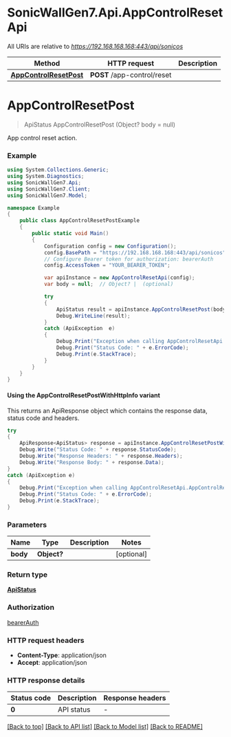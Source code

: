 # SonicWallGen7.Api.AppControlResetApi

All URIs are relative to *https://192.168.168.168:443/api/sonicos*

| Method | HTTP request | Description |
|--------|--------------|-------------|
| [**AppControlResetPost**](AppControlResetApi.md#appcontrolresetpost) | **POST** /app-control/reset |  |

<a id="appcontrolresetpost"></a>
# **AppControlResetPost**
> ApiStatus AppControlResetPost (Object? body = null)



App control reset action.

### Example
```csharp
using System.Collections.Generic;
using System.Diagnostics;
using SonicWallGen7.Api;
using SonicWallGen7.Client;
using SonicWallGen7.Model;

namespace Example
{
    public class AppControlResetPostExample
    {
        public static void Main()
        {
            Configuration config = new Configuration();
            config.BasePath = "https://192.168.168.168:443/api/sonicos";
            // Configure Bearer token for authorization: bearerAuth
            config.AccessToken = "YOUR_BEARER_TOKEN";

            var apiInstance = new AppControlResetApi(config);
            var body = null;  // Object? |  (optional) 

            try
            {
                ApiStatus result = apiInstance.AppControlResetPost(body);
                Debug.WriteLine(result);
            }
            catch (ApiException  e)
            {
                Debug.Print("Exception when calling AppControlResetApi.AppControlResetPost: " + e.Message);
                Debug.Print("Status Code: " + e.ErrorCode);
                Debug.Print(e.StackTrace);
            }
        }
    }
}
```

#### Using the AppControlResetPostWithHttpInfo variant
This returns an ApiResponse object which contains the response data, status code and headers.

```csharp
try
{
    ApiResponse<ApiStatus> response = apiInstance.AppControlResetPostWithHttpInfo(body);
    Debug.Write("Status Code: " + response.StatusCode);
    Debug.Write("Response Headers: " + response.Headers);
    Debug.Write("Response Body: " + response.Data);
}
catch (ApiException e)
{
    Debug.Print("Exception when calling AppControlResetApi.AppControlResetPostWithHttpInfo: " + e.Message);
    Debug.Print("Status Code: " + e.ErrorCode);
    Debug.Print(e.StackTrace);
}
```

### Parameters

| Name | Type | Description | Notes |
|------|------|-------------|-------|
| **body** | **Object?** |  | [optional]  |

### Return type

[**ApiStatus**](ApiStatus.md)

### Authorization

[bearerAuth](../README.md#bearerAuth)

### HTTP request headers

 - **Content-Type**: application/json
 - **Accept**: application/json


### HTTP response details
| Status code | Description | Response headers |
|-------------|-------------|------------------|
| **0** | API status |  -  |

[[Back to top]](#) [[Back to API list]](../README.md#documentation-for-api-endpoints) [[Back to Model list]](../README.md#documentation-for-models) [[Back to README]](../README.md)

